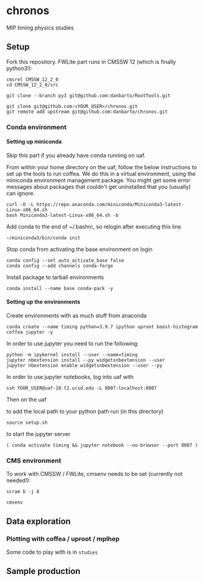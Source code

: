 # chronos
MIP timing physics studies


## Setup

Fork this repository.
FWLite part runs in CMSSW 12 (which is finally python3!):

``` shell
cmsrel CMSSW_12_2_0
cd CMSSW_12_2_0/src

git clone --branch py3 git@github.com:danbarto/RootTools.git

git clone git@github.com:<YOUR_USER>/chronos.git
git remote add upstream git@github.com:danbarto/chronos.git
```


### Conda environment

#### Setting up miniconda

Skip this part if you already have conda running on uaf.

From within your home directory on the uaf, follow the below instructions to set up the tools to run coffea.
We do this in a virtual environment, using the miniconda environment management package.
You might get some error messages about packages that couldn't get uninstalled that you (usually) can ignore.

```
curl -O -L https://repo.anaconda.com/miniconda/Miniconda3-latest-Linux-x86_64.sh
bash Miniconda3-latest-Linux-x86_64.sh -b 
```

Add conda to the end of ~/.bashrc, so relogin after executing this line
```
~/miniconda3/bin/conda init
```

Stop conda from activating the base environment on login
```
conda config --set auto_activate_base false
conda config --add channels conda-forge
```

Install package to tarball environments
```
conda install --name base conda-pack -y
```

#### Setting up the environments

Create environments with as much stuff from anaconda
```
conda create --name timing python=3.9.7 ipython uproot boost-histogram coffea jupyter -y
``` 

In order to use jupyter you need to run the following:

```
python -m ipykernel install --user --name=timing
jupyter nbextension install --py widgetsnbextension --user
jupyter nbextension enable widgetsnbextension --user --py
```

In order to use jupyter notebooks, log into uaf with

``` shell
ssh YOUR_USER@uaf-10.t2.ucsd.edu -L 8007:localhost:8007
```

Then on the uaf

to add the local path to your python path run (in this directory)
``` shell
source setup.sh
```

to start the jupyter server
``` shell
( conda activate timing && jupyter notebook --no-browser --port 8007 )
```



### CMS environment

To work with CMSSW / FWLite, cmsenv needs to be set (currently not needed!):

``` shell
scram b -j 8

cmsenv
```



## Data exploration

### Plotting with coffea / uproot / mplhep

Some code to play with is in `studies`


## Sample production



